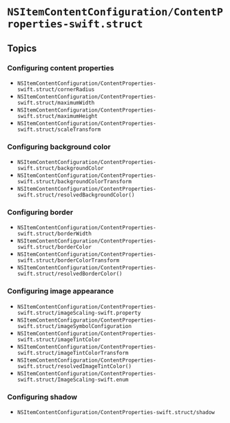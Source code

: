 # ``NSItemContentConfiguration/ContentProperties-swift.struct``

## Topics

### Configuring content properties

- ``NSItemContentConfiguration/ContentProperties-swift.struct/cornerRadius``
- ``NSItemContentConfiguration/ContentProperties-swift.struct/maximumWidth``
- ``NSItemContentConfiguration/ContentProperties-swift.struct/maximumHeight``
- ``NSItemContentConfiguration/ContentProperties-swift.struct/scaleTransform``

### Configuring background color

- ``NSItemContentConfiguration/ContentProperties-swift.struct/backgroundColor``
- ``NSItemContentConfiguration/ContentProperties-swift.struct/backgroundColorTransform``
- ``NSItemContentConfiguration/ContentProperties-swift.struct/resolvedBackgroundColor()``

### Configuring border

- ``NSItemContentConfiguration/ContentProperties-swift.struct/borderWidth``
- ``NSItemContentConfiguration/ContentProperties-swift.struct/borderColor``
- ``NSItemContentConfiguration/ContentProperties-swift.struct/borderColorTransform``
- ``NSItemContentConfiguration/ContentProperties-swift.struct/resolvedBorderColor()``

### Configuring image appearance

- ``NSItemContentConfiguration/ContentProperties-swift.struct/imageScaling-swift.property``
- ``NSItemContentConfiguration/ContentProperties-swift.struct/imageSymbolConfiguration``
- ``NSItemContentConfiguration/ContentProperties-swift.struct/imageTintColor``
- ``NSItemContentConfiguration/ContentProperties-swift.struct/imageTintColorTransform``
- ``NSItemContentConfiguration/ContentProperties-swift.struct/resolvedImageTintColor()``
- ``NSItemContentConfiguration/ContentProperties-swift.struct/ImageScaling-swift.enum``

### Configuring shadow

- ``NSItemContentConfiguration/ContentProperties-swift.struct/shadow``
